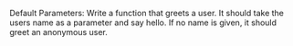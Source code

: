 Default Parameters: Write a function that greets a user. It should take the users name as a parameter and say hello. If no name is given, it should greet an anonymous user.